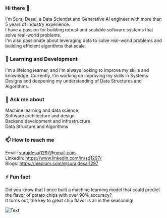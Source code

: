 ### Hi there 👋

I'm Suraj Desai, a Data Scientist and Generative AI engineer with more than 5 years of industry experience. </br>
I have a passion for building robust and scalable software systems that solve real-world problems. </br>
I'm also passionate about leveraging data to solve real-world problems and building efficient algorithms that scale. </br>

### 🌱 Learning and Development
I'm a lifelong learner, and I'm always looking to improve my skills and knowledge. 
Currently, I'm working on improving my skills in Systems Designs and deepening my 
understanding of Data Structures and Algorithms.

### 💬 Ask me about
Machine learning and data science </br>
Software architecture and design </br>
Backend development and infrastructure </br>
Data Structure and Algorithms </br>

### 📫 How to reach me
Email: surajdesai1297@gmail.com </br>
LinkedIn: https://www.linkedin.com/in/sd1297/ </br>
Blogs: https://medium.com/@surajdesai1297 </br>

### ⚡ Fun fact
Did you know that I once built a machine learning model that could predict the flavor of potato chips with over 90% accuracy?</br>
It turns out, the key to great chip flavor is all in the seasoning!</br>

![Text](https://media.giphy.com/media/v1.Y2lkPTc5MGI3NjExYjRlNzJkOGZkNjE2OTBjZTZlZjI2MzI1MGJiMTNjNmExODc3YTk1MyZjdD1n/dxn6fRlTIShoeBr69N/giphy.gif)

<!-- ![Text](https://media.giphy.com/media/xT9IgzoKnwFNmISR8I/giphy.gif) -->


<!--
**suraj1297/suraj1297** is a ✨ _special_ ✨ repository because its `README.md` (this file) appears on your GitHub profile.

Here are some ideas to get you started:

- 🔭 I’m currently working on ...
- 🌱 I’m currently learning ...
- 👯 I’m looking to collaborate on ...
- 🤔 I’m looking for help with ...
- 💬 Ask me about ...
- 📫 How to reach me: ...
- 😄 Pronouns: ...
- ⚡ Fun fact: ...
-->
